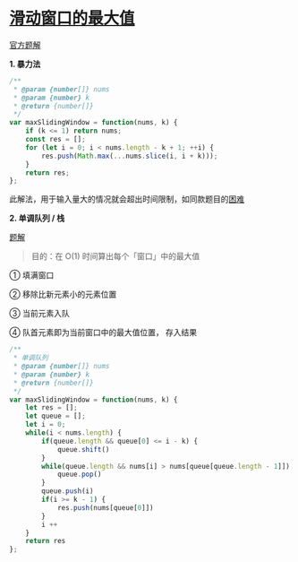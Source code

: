 # [滑动窗口的最大值](https://leetcode-cn.com/problems/hua-dong-chuang-kou-de-zui-da-zhi-lcof/)

[官方题解](https://leetcode-cn.com/problems/sliding-window-maximum/solution/hua-dong-chuang-kou-zui-da-zhi-by-leetcode-3/)

**1. 暴力法**

```javascript
/**
 * @param {number[]} nums
 * @param {number} k
 * @return {number[]}
 */
var maxSlidingWindow = function(nums, k) {
    if (k <= 1) return nums;
    const res = [];
    for (let i = 0; i < nums.length - k + 1; ++i) {
        res.push(Math.max(...nums.slice(i, i + k)));
    }
    return res;
};
```

此解法，用于输入量大的情况就会超出时间限制，如同款题目的[困难](https://leetcode-cn.com/problems/sliding-window-maximum/)

**2. 单调队列 / 栈**

[题解](https://mp.weixin.qq.com/s/GqehrBu9m7qf5FgFqlV-Uw)

> 目的：在 O(1) 时间算出每个「窗口」中的最大值

① 填满窗口

② 移除比新元素小的元素位置

③ 当前元素入队

④ 队首元素即为当前窗口中的最大值位置， 存入结果

```javascript
/**
 * 单调队列
 * @param {number[]} nums
 * @param {number} k
 * @return {number[]}
 */
var maxSlidingWindow = function(nums, k) {
    let res = [];
    let queue = [];
    let i = 0;
    while(i < nums.length) {
        if(queue.length && queue[0] <= i - k) {
            queue.shift()
        }
        while(queue.length && nums[i] > nums[queue[queue.length - 1]]) {
            queue.pop()
        }
        queue.push(i)
        if(i >= k - 1) {
            res.push(nums[queue[0]])
        }
        i ++
    }
    return res
};
```


